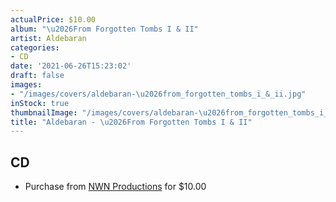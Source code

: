 ```yaml
---
actualPrice: $10.00
album: "\u2026From Forgotten Tombs I & II"
artist: Aldebaran
categories:
- CD
date: '2021-06-26T15:23:02'
draft: false
images:
- "/images/covers/aldebaran-\u2026from_forgotten_tombs_i_&_ii.jpg"
inStock: true
thumbnailImage: "/images/covers/aldebaran-\u2026from_forgotten_tombs_i_&_ii-thumb.jpg"
title: "Aldebaran - \u2026From Forgotten Tombs I & II"
---
```


## CD
* Purchase from [NWN Productions](http://shop.nwnprod.com/index.php?route=product/product&path=93&product_id=14000&sort=pd.name&order=ASC) for $10.00
